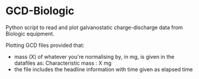 # GCD-Biologic
Python script to read and plot galvanostatic charge-discharge data from Biologic equipment.

Plotting GCD files provided that:
- mass (X) of whatever you're normalising by, in mg, is given in the datafiles as: Characteristic mass : X mg
- the file includes the headline information with time given as elapsed time

